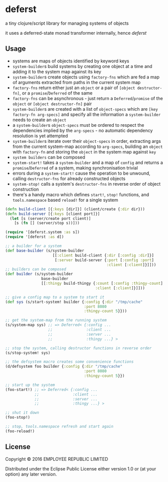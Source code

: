 # deferst

a tiny clojure/script library for managing systems of objects

it uses a deferred-state monad transformer internally, hence *deferst*

## Usage

- systems are maps of objects identified by keyword keys
- `system-builder`s build systems by creating one object at a time and adding it to the system map against its key
- `system-builder`s create objects using `factory-fns` which are fed a map of arguments extracted from paths in the current system map
- `factory-fns` return either just an `object` or a pair of `[object destructor-fn]`, or a `promise`/`Deferred` of the same
- `factory-fns` can be asynchronous - just return a `Deferred`/`promise` of the `object` or `[object destructor-fn]` pair
- `system-builder`s are created with a list of `object-specs` which are `[key factory-fn arg-specs]` and specify all the information a `system-builder` needs to create an `object`
- a `system-builder`s `object-specs` must be ordered to respect the dependencies implied by the `arg-specs` - no automatic dependency resolution is yet attempted
- `system-builder`s iterate over their `object-specs` in order, extracting args from the current system-map according to `arg-specs`, building an `object` with `factory-fn` and storing the `object` in the system map against `key`
- `system builders` can be composed
- `system-start!` takes a `system-builder` and a map of `config` and returns a `promise`/`Deferred` of a system, making synchronisation trivial
- errors during a `system-start!` cause the operation to be unwound, calling `destructor-fns` for already constructed objects
- `system-stop!` calls a system's `destructor-fns` in reverse order of object construction
- there's a handy macro which defines `start!`, `stop!` functions, and `tools.namespace` based `reload!` for a single system


``` clojure
(defn build-client [{:keys [dir]}] (client/create {:dir dir}))
(defn build-server [{:keys [client port]}]
  (let [s (server/create port client)]
    [s (fn [] (server/stop s))]))

(require '[deferst.system :as s])
(require '[deferst :as d])

;; a builder for a system
(def base-builder (s/system-builder
                     [[:client build-client {:dir [:config :dir]}]
                      [:server build-server {:port [:config :port]
                                             :client [:client]}]]))
;; builders can be composed
(def builder (s/system-builder
                base-builder
                [[:thingy build-thingy {:count [:config :thingy-count]
                                        :client [:client]}]]))

;; give a config map to a system to start it
(def sys (s/start-system! builder {:config {:dir "/tmp/cache"
                                   :port 8080
                                   :thingy-count 5}}))

;; get the system-map from the running system
(s/system-map sys) ;; => Deferred< {:config ...
                   ;;               :client ...
                   ;;               :server ...
                   ;;               :thingy ...} >

;; stop the system, calling destructor functions in reverse order
(s/stop-system! sys)

;; the defsystem macro creates some convenience functions
(d/defsystem foo builder {:config {:dir "/tmp/cache"
                                   :port 8080
                                   :thingy-count 5}})

;; start up the system
(foo-start!) ;; => Deferred< {:config ...
             ;;               :client ...
             ;;               :server ...
             ;;               :thingy ...} >

;; shut it down
(foo-stop!)

;; stop, tools.namespace refresh and start again
(foo-reload!)

```

## License

Copyright © 2016 EMPLOYEE REPUBLIC LIMITED

Distributed under the Eclipse Public License either version 1.0 or (at
your option) any later version.
